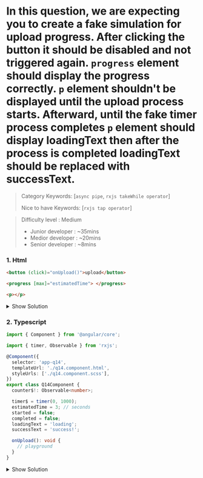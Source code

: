  
# In this question, we are expecting you to create a fake simulation for upload progress. After clicking the button it should be disabled and not triggered again. `progress` element should display the progress correctly. `p` element shouldn't be displayed until the upload process starts. Afterward, until the fake timer process completes `p` element should display loadingText then after the process is completed loadingText should be replaced with successText.  

>Category Keywords: [`async pipe`, `rxjs takeWhile operator`]
>
>Nice to have Keywords: [`rxjs tap operator`]

>Difficulty level : Medium 
> - Junior developer : ~35mins 
> - Medior developer : ~20mins 
> - Senior developer : ~8mins

### 1. Html

```html
<button (click)="onUpload()">upload</button>

<progress [max]="estimatedTime"> </progress>

<p></p>
```

<details>
<summary>Show Solution</summary>
<p>

```html
<button [disabled]="started" (click)="onUpload()">upload</button>

<progress [value]="counter$ | async" [max]="estimatedTime"> </progress>

<ng-container *ngIf="started">
  <p>{{completed ? successText : loadingText}}</p>
</ng-container>
```

</p>
</details>


### 2. Typescript

```typescript
import { Component } from '@angular/core';

import { timer, Observable } from 'rxjs';

@Component({
  selector: 'app-q14',
  templateUrl: './q14.component.html',
  styleUrls: ['./q14.component.scss'],
})
export class Q14Component {
  counter$!: Observable<number>;

  timer$ = timer(0, 1000);
  estimatedTime = 3; // seconds
  started = false;
  completed = false;
  loadingText = 'loading';
  successText = 'success!';

  onUpload(): void {
    // playground
  }
}
```

<details>
<summary>Show Solution</summary>
<p>

```typescript
import { Component } from '@angular/core';

import { timer, Observable } from 'rxjs';
import { takeWhile, tap } from 'rxjs/operators';

@Component({
  selector: 'app-q14',
  templateUrl: './q14.component.html',
  styleUrls: ['./q14.component.scss'],
})
export class Q14Component {
  counter$!: Observable<number>;

  timer$ = timer(0, 1000);
  estimatedTime = 3; // seconds
  started = false;
  completed = false;
  loadingText = 'loading';
  successText = 'success!';

  onUpload(): void {
    this.started = true;
    this.counter$ = this.timer$.pipe(
      takeWhile((val) => val <= this.estimatedTime),
      tap((value: number) => {
        if (value === this.estimatedTime) {
          this.completed = true;
        } else {
          this.completed = false;
        }
      })
    );
  }
}
```

</p>
</details>
 